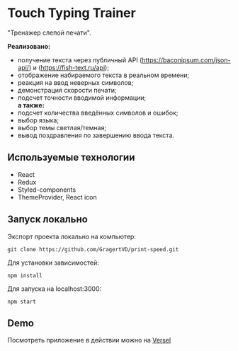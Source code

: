 # Touch Typing Trainer

"Тренажер слепой печати".

**Реализовано:**

- получение текста через публичный API (https://baconipsum.com/json-api/) и (https://fish-text.ru/api);
- отображение набираемого текста в реальном времени;
- реакция на ввод неверных символов;
- демонстрация скорости печати;
- подсчет точности вводимой информации;<br>
**а также:**
- подсчет количества введённых символов и ошибок;
- выбор языка;
- выбор темы светлая/темная;
- вывод поздравления по завершению ввода текста.

## Используемые технологии

- React
- Redux
- Styled-components
- ThemeProvider, React icon

## Запуск локально

Экспорт проекта локально на компьютер:

```
git clone https://github.com/GragertVD/print-speed.git
```

Для установки зависимостей:

```
npm install
```

Для запуска на localhost:3000:

```
npm start
```

## Demo

Посмотреть приложение в действии можно на [Versel](https://print-speed.vercel.app/)
